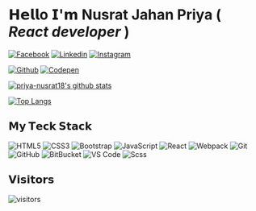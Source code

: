 # 𝗛𝗲𝗹𝗹o 𝗜'𝗺 Nusrat Jahan Priya ( _React developer_ )

[![Facebook](https://img.shields.io/badge/-@NusratPriya.P18-%231DA1F2?style=flat-square&logo=facebook&logoColor=ffffff)](https://facebook.com/NusratPriya.P18)
[![Linkedin](https://img.shields.io/badge/-@nusrat-priya-4312ba240?style=flat-square&logo=Linkedin&logoColor=ffffff)](https://www.linkedin.com/in/nusrat-priya-4312ba240/)
[![Instagram](https://img.shields.io/badge/-@nusratjahanpriya8-%231DA1F2?style=flat-square&logo=instagram&logoColor=ffffff)](https://instagram.com/nusratjahanpriya8/)
<!-- [![Twitter](https://img.shields.io/badge/-@priya-nusrat18-%231DA1F2?style=flat-square&logo=twitter&logoColor=ffffff)](https://twitter.com/priya-nusrat18) -->
[![Github](https://img.shields.io/badge/-@priya-nusrat18?style=flat-square&logo=github)](https://github.com/priya-nusrat18)
[![Codepen](https://img.shields.io/badge/-@priya-nusrat18?style=flat-square&logo=codepen)](https://codepen.io/priya-nusrat18)

[![priya-nusrat18's github stats](https://github-readme-stats.vercel.app/api?username=priya-nusrat18&include_all_commits=true&count_private=true&show_icons=true&theme=merko)](https://github.com/anuraghazra/github-readme-stats)

[![Top Langs](https://github-readme-stats.vercel.app/api/top-langs/?username=priya-nusrat18&layout=compact&theme=merko)](https://github.com/anuraghazra/github-readme-stats)

## 𝗠𝘆 𝗧𝗲𝗰𝗸 𝗦𝘁𝗮𝗰𝗸
![HTML5](https://img.shields.io/badge/-HTML5-%23E44D27?style=flat-square&logo=html5&logoColor=ffffff)
![CSS3](https://img.shields.io/badge/-CSS3-%231572B6?style=flat-square&logo=css3)
![Bootstrap](https://img.shields.io/badge/-Bootstrap-563D7C?style=flat-square&logo=bootstrap)
![JavaScript](https://img.shields.io/badge/-JavaScript-%23F7DF1C?style=flat-square&logo=javascript&logoColor=000000&labelColor=%23F7DF1C&color=%23FFCE5A)
![React](https://img.shields.io/badge/-React-blue)
![Webpack](https://img.shields.io/badge/-Webpack-%232C3A42?style=flat-square&logo=webpack)
![Git](https://img.shields.io/badge/-Git-%23F05032?style=flat-square&logo=git&logoColor=%23ffffff)
![GitHub](https://img.shields.io/badge/-GitHub-181717?style=flat-square&logo=github)
![BitBucket](https://img.shields.io/badge/-BitBucket-darkblue?style=flat-square&logo=bitbucket)
![VS Code](https://img.shields.io/badge/-VSCode-%23007ACC?style=flat-square&logo=visual-studio-code)
![Scss](https://img.shields.io/badge/-Scss-%23CC6699?style=flat-square&logo=scss&logoColor=ffffff)
<!--
## Stackoverflow
[![priya-nusrat18 StackOverflow](https://github-readme-stackoverflow.vercel.app/?userID=9135470&theme=dark)](https://stackoverflow.com/users/9135470/priya-nusrat18) -->
## 𝗩𝗶𝘀𝗶𝘁𝗼𝗿𝘀
![visitors](https://visitor-badge.glitch.me/badge?page_id=priya-nusrat18)
